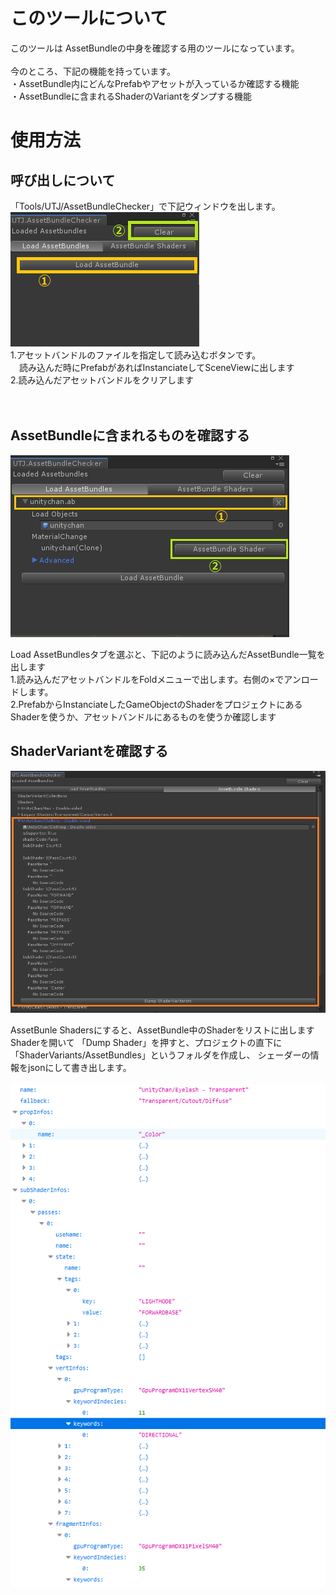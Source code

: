 # このツールについて
このツールは AssetBundleの中身を確認する用のツールになっています。<br />
<br />
今のところ、下記の機能を持っています。<br />
・AssetBundle内にどんなPrefabやアセットが入っているか確認する機能<br />
・AssetBundleに含まれるShaderのVariantをダンプする機能<br />


# 使用方法
## 呼び出しについて
「Tools/UTJ/AssetBundleChecker」で下記ウィンドウを出します。<br />
![Alt text](/Documentation~/AssetBundleChecker.png) <br />
1.アセットバンドルのファイルを指定して読み込むボタンです。<br />
　読み込んだ時にPrefabがあればInstanciateしてSceneViewに出します<br />
2.読み込んだアセットバンドルをクリアします<br />
<br />
<br />
## AssetBundleに含まれるものを確認する
![Alt text](/Documentation~/AssetBundleMode.png) <br />

Load AssetBundlesタブを選ぶと、下記のように読み込んだAssetBundle一覧を出します<br />
1.読み込んだアセットバンドルをFoldメニューで出します。右側の×でアンロードします。<br />
2.PrefabからInstanciateしたGameObjectのShaderをプロジェクトにあるShaderを使うか、アセットバンドルにあるものを使うか確認します<br />

## ShaderVariantを確認する
![Alt text](/Documentation~/AssetBundleShader.png) <br />

AssetBunle Shadersにすると、AssetBundle中のShaderをリストに出します<br />
Shaderを開いて 「Dump Shader」を押すと、プロジェクトの直下に「ShaderVariants/AssetBundles」というフォルダを作成し、 シェーダーの情報をjsonにして書き出します。<br />
<br />
![Alt text](/Documentation~/AssetBundleShaderJson.png) <br />



